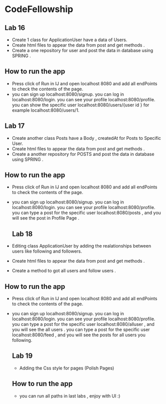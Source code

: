 # CodeFellowship

## Lab 16 
* Create 1 class for ApplicationUser have a data of Users.
* Create html files to appear the data from post and get methods .
* Create a one repository for user and post the data in database using SPRING .

## How to run the app

* Press click of Run in IJ and open localhost 8080 and add all endPoints to check the contents of the page.
* you can sign up localhost:8080/signup.
you can log in localhost:8080/login.
you can see your profile localhost:8080/profile.
you can show the specific user localhost:8080/users/{user id } for example localhost:8080/users/1.

## Lab 17
* Create another class Posts have a Body , createdAt for Posts to Specific User.
* Create html files to appear the data from post and get methods .
* Create a another repository for POSTS and post the data in database using SPRING .

## How to run the app

* Press click of Run in IJ and open localhost 8080 and add all endPoints to check the contents of the page.
* you can sign up localhost:8080/signup.
  you can log in localhost:8080/login.
  you can see your profile localhost:8080/profile.
  you can type a post for the specific user localhost:8080/posts , and you will see the post in Profile Page . 
  
  ## Lab 18
* Editing  class ApplicationUser by adding the realationships between users like following and followers.
* Create html files to appear the data from post and get methods .
* Create a method to got all users and follow users .

## How to run the app

* Press click of Run in IJ and open localhost 8080 and add all endPoints to check the contents of the page.
* you can sign up localhost:8080/signup.
  you can log in localhost:8080/login.
  you can see your profile localhost:8080/profile.
  you can type a post for the specific user localhost:8080/alluser , and you will see the all users . 
  you can type a post for the specific user localhost:8080/feed , and you will see the posts for all users you following. 
  
  
  ## Lab 19 
  * Adding the Css style for pages (Polish Pages) 
  ## How to run the app 
  * you can run all paths in last labs , enjoy with UI :) 

